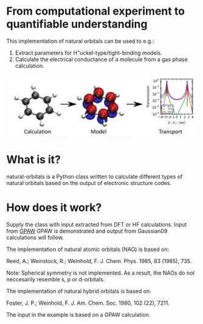 # From computational experiment to quantifiable understanding

This implementation of natural orbitals can be used to e.g.:

1. Extract parameters for H\"uckel-type/tight-binding models. 
2. Calculate the electrical conductance of a molecule from a gas phase calculation. 

![alt text](pic.png)


# What is it?
natural-orbitals is a Python class written to calculate different types of natural orbitals based on the output of electronic structure codes. 

# How does it work?

Supply the class with input extracted from DFT or HF calculations. Input from [GPAW](https://wiki.fysik.dtu.dk/gpaw/) GPAW is demonstrated and output from Gaussian09 calculations will follow. 

The implementation of natural atomic orbitals (NAO) is based on: 

Reed, A.; Weinstock, R.; Weinhold, F. J. Chem. Phys. 1985, 83 (1985), 735.

Note: Spherical symmetry is not implemented. As a result, the NAOs do not neccesarily resemble s, p or d-orbitals. 

The implementation of natural hybrid orbitals is based on: 

Foster, J. P.; Weinhold, F. J. Am. Chem. Soc. 1980, 102 (22), 7211.

The input in the example is based on a GPAW calculation.